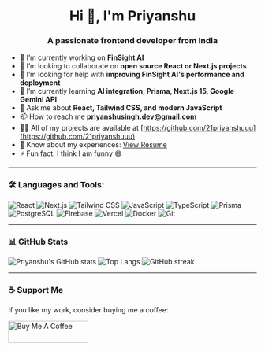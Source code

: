 <h1 align="center">Hi 👋, I'm Priyanshu</h1>
<h3 align="center">A passionate frontend developer from India</h3>

- 🔭 I’m currently working on **FinSight AI**  
- 👯 I’m looking to collaborate on **open source React or Next.js projects**  
- 🤝 I’m looking for help with **improving FinSight AI's performance and deployment**  
- 🌱 I’m currently learning **AI integration, Prisma, Next.js 15, Google Gemini API**  
- 💬 Ask me about **React, Tailwind CSS, and modern JavaScript**  
- 📫 How to reach me **priyanshusingh.dev@gmail.com**  
- 👨‍💻 All of my projects are available at [https://github.com/21priyanshuuu](https://github.com/21priyanshuuu)  
- 📄 Know about my experiences: [View Resume](#)  
- ⚡ Fun fact: I think I am funny 😄

---

### 🛠️ Languages and Tools:
![React](https://img.shields.io/badge/-React-61DAFB?style=flat-square&logo=react&logoColor=white)
![Next.js](https://img.shields.io/badge/-Next.js-000000?style=flat-square&logo=nextdotjs&logoColor=white)
![Tailwind CSS](https://img.shields.io/badge/-TailwindCSS-38B2AC?style=flat-square&logo=tailwind-css&logoColor=white)
![JavaScript](https://img.shields.io/badge/-JavaScript-F7DF1E?style=flat-square&logo=javascript&logoColor=black)
![TypeScript](https://img.shields.io/badge/-TypeScript-007ACC?style=flat-square&logo=typescript&logoColor=white)
![Prisma](https://img.shields.io/badge/-Prisma-2D3748?style=flat-square&logo=prisma&logoColor=white)
![PostgreSQL](https://img.shields.io/badge/-PostgreSQL-336791?style=flat-square&logo=postgresql&logoColor=white)
![Firebase](https://img.shields.io/badge/-Firebase-FFCA28?style=flat-square&logo=firebase&logoColor=white)
![Vercel](https://img.shields.io/badge/-Vercel-000000?style=flat-square&logo=vercel&logoColor=white)
![Docker](https://img.shields.io/badge/-Docker-2496ED?style=flat-square&logo=docker&logoColor=white)
![Git](https://img.shields.io/badge/-Git-F05032?style=flat-square&logo=git&logoColor=white)

---

### 📊 GitHub Stats

![Priyanshu's GitHub stats](https://github-readme-stats.vercel.app/api?username=21priyanshuuu&show_icons=true&theme=radical)
![Top Langs](https://github-readme-stats.vercel.app/api/top-langs/?username=21priyanshuuu&layout=compact&theme=radical)
![GitHub streak](https://github-readme-streak-stats.herokuapp.com/?user=21priyanshuuu&theme=radical)

---

### ☕ Support Me

If you like my work, consider buying me a coffee:

<a href="https://www.buymeacoffee.com/21priyanshuuu" target="_blank">
  <img src="https://cdn.buymeacoffee.com/buttons/v2/default-yellow.png" height="45" width="162" alt="Buy Me A Coffee" />
</a>
